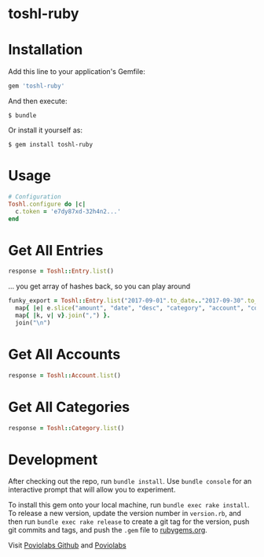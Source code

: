 toshl-ruby
==========================

# Installation

Add this line to your application's Gemfile:

```ruby
gem 'toshl-ruby'
```

And then execute:

    $ bundle

Or install it yourself as:

    $ gem install toshl-ruby

# Usage

```ruby
# Configuration
Toshl.configure do |c|
  c.token = 'e7dy87xd-32h4n2...'
end
```

# Get All Entries

```ruby
response = Toshl::Entry.list()
```

... you get array of hashes back, so you can play around

```ruby
funky_export = Toshl::Entry.list("2017-09-01".to_date.."2017-09-30".to_date).
  map{ |e| e.slice("amount", "date", "desc", "category", "account", "completed", "deleted").
  map{ |k, v| v}.join(",") }.
  join("\n")
```

# Get All Accounts

```ruby
response = Toshl::Account.list()
```

# Get All Categories

```ruby
response = Toshl::Category.list()
```

# Development

After checking out the repo, run `bundle install`. Use `bundle console` for an interactive prompt that will allow you to experiment.

To install this gem onto your local machine, run `bundle exec rake install`. To release a new version, update the version number in `version.rb`, and then run `bundle exec rake release` to create a git tag for the version, push git commits and tags, and push the `.gem` file to [rubygems.org](https://rubygems.org).

Visit [Poviolabs Github](https://github.com/poviolabs) and [Poviolabs](https://www.poviolabs.com)
